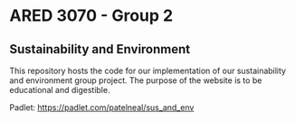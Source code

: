 # ARED 3070 - Group 2
## Sustainability and Environment

This repository hosts the code for our implementation of our sustainability and environment group project. The purpose of the website is to be educational and digestible.

Padlet: https://padlet.com/patelneal/sus_and_env

